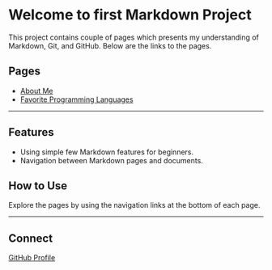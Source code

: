 # Welcome to first Markdown Project

This project contains couple of pages which presents my understanding of Markdown, Git, and GitHub. Below are the links to the pages.


## Pages
- [About Me](page1.md)
- [Favorite Programming Languages](page2.md)

---

## Features
- Using simple few Markdown features for beginners.
- Navigation between Markdown pages and documents.

## How to Use
Explore the pages by using the navigation links at the bottom of each page.

---

## Connect
[GitHub Profile](https://github.com/Mos-code101)
